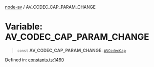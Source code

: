 [node-av](../globals.md) / AV\_CODEC\_CAP\_PARAM\_CHANGE

# Variable: AV\_CODEC\_CAP\_PARAM\_CHANGE

> `const` **AV\_CODEC\_CAP\_PARAM\_CHANGE**: [`AVCodecCap`](../type-aliases/AVCodecCap.md)

Defined in: [constants.ts:1460](https://github.com/seydx/av/blob/f8631fc881b394300b1479f511d55cf1c370a87f/src/constants/constants.ts#L1460)
